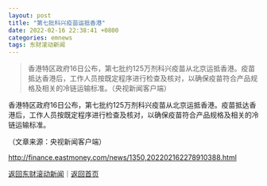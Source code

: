 ```yaml
---
layout: post
title: "第七批科兴疫苗运抵香港"
date: 2022-02-16 22:38:41 +0800
categories: emnews
tags: 东财滚动新闻
---
```

> 香港特区政府16日公布，第七批约125万剂科兴疫苗从北京运抵香港。疫苗抵达香港后，工作人员按既定程序进行检查及核对，以确保疫苗符合产品规格及相关的冷链运输标准。（央视新闻客户端）

<p>香港特区政府16日公布，第七批约125万剂科兴疫苗从北京运抵香港。疫苗抵达香港后，工作人员按既定程序进行检查及核对，以确保疫苗符合产品规格及相关的冷链运输标准。</p><p class="em_media">（文章来源：央视新闻客户端）</p>

<http://finance.eastmoney.com/news/1350,202202162278910388.html>

[返回东财滚动新闻](//finews.withounder.com/emnews/)｜[返回首页](//finews.withounder.com/)